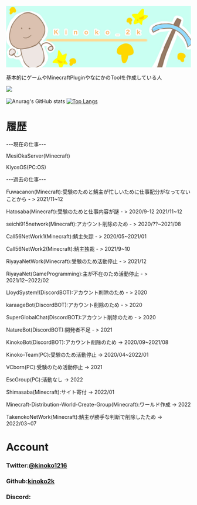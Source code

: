 <p class="profile-img" align="center">
 <img src="kinoko-header2.jpeg" width=800>
</p>


基本的にゲームやMinecraftPluginやなにかのToolを作成している人

<img src="https://github-widgetbox.vercel.app/api/profile?username=kinoko2k&data=followers,repositories,stars,commits" width="600">

![Anurag's GitHub stats](https://github-readme-stats.vercel.app/api?username=kinoko2k&bg_color=30,e96443,904e95&title_color=fff&text_color=fff)
[![Top Langs](https://github-readme-stats.vercel.app/api/top-langs/?username=kinoko2k)](https://github.com/kinoko2k/github-readme-stats)


# 履歴
---現在の仕事---

MesiOkaServer(Minecraft)

KiyosOS(PC:OS)

---過去の仕事---

Fuwacanon(Minecraft):受験のためと鯖主が忙しいために仕事配分がなってないことから - > 2021/11~12

Hatosaba(Minecraft):受験のためと仕事内容が謎 - > 2020/9-12 2021/11~12

seichi915network(Minecraft):アカウント削除のため - > 2020/??~2021/08

Call56NetWork1(Minecraft):鯖主失踪 - > 2020/05~2021/01

Call56NetWork2(Minecraft):鯖主独裁 - > 2021/9~10

RiyayaNetWork(Minecraft):受験のため活動停止 - > 2021/12

RiyayaNet(GameProgramming):主が不在のため活動停止 - > 2021/12~2022/02

LloydSystem!(DiscordBOT):アカウント削除のため - > 2020

karaageBot(DiscordBOT):アカウント削除のため - > 2020

SuperGlobalChat(DiscordBOT):アカウント削除のため - > 2020

NatureBot(DiscordBOT):開発者不足 - > 2021

KinokoBot(DiscordBOT):アカウント削除のため -> 2020/09~2021/08

Kinoko-Team(PC):受験のため活動停止 -> 2020/04~2022/01

VCborn(PC):受験のため活動停止 -> 2021

EscGroup(PC):活動なし -> 2022

Shimasaba(Minecraft):サイト寄付 -> 2022/01

Minecraft-Distribution-World-Create-Group(Minecraft):ワールド作成 -> 2022

TakenokoNetWork(Minecraft):鯖主が勝手な判断で削除したため -> 2022/03~07


# Account
### Twitter:[@kinoko1216](https://twitter.com/kinoko1216)
### Github:[kinoko2k](https://github.com/kinoko2k)
### Discord:
<img scr="https://discord.c99.nl/widget/theme-2/925245386568896564.png">

